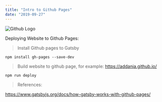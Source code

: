 ```yaml
---
title: "Intro to Github Pages"
date: "2019-09-27"
---
```


![](https://i.imgur.com/gUJE7Eu.png "Github Logo")

Deploying Website to Github Pages:

> Install Github pages to Gatsby
```
npm install gh-pages --save-dev
```
> Build website to github page, for example: https://addania.github.io/
```
npm run deploy
```
> References: 

https://www.gatsbyjs.org/docs/how-gatsby-works-with-github-pages/